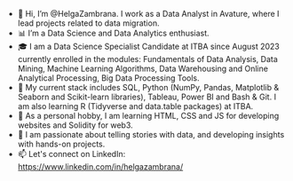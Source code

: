 - 👋 Hi, I’m @HelgaZambrana. I work as a Data Analyst in Avature, where I lead projects related to data migration.
- 📊 I’m a Data Science and Data Analytics enthusiast.
- 🎓 I am a Data Science Specialist Candidate at ITBA since August 2023 currently enrolled in the modules: Fundamentals of Data Analysis, Data Mining, Machine Learning Algorithms, Data Warehousing and Online Analytical Processing, Big Data Processing Tools.
- 🌱 My current stack includes SQL, Python (NumPy, Pandas, Matplotlib & Seaborn and Scikit-learn libraries), Tableau, Power BI and Bash & Git. I am also learning R (Tidyverse and data.table packages) at ITBA.
- 🤸 As a personal hobby, I am learning HTML, CSS and JS for developing websites and Solidity for web3.
- 💞️ I am passionate about telling stories with data, and developing insights with hands-on projects. 
- 📫 Let's connect on LinkedIn: https://www.linkedin.com/in/helgazambrana/
